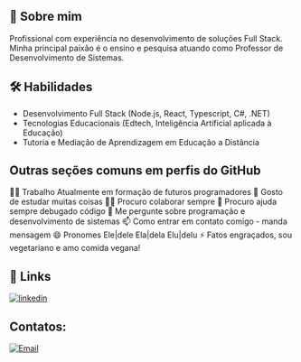 ## 🚀 Sobre mim
Profissional com experiência no desenvolvimento de soluções Full Stack. Minha principal paixão é o ensino e pesquisa atuando como Professor de Desenvolvimento de Sistemas.

## 🛠 Habilidades
- Desenvolvimento Full Stack (Node.js, React, Typescript, C#, .NET)
- Tecnologias Educacionais (Edtech, Inteligência Artificial aplicada à Educação)
- Tutoria e Mediação de Aprendizagem em Educação a Distância


## Outras seções comuns em perfis do GitHub
👩‍💻 Trabalho Atualmente em formação de futuros programadores
🧠 Gosto de estudar muitas coisas
👯‍♀️ Procuro colaborar sempre
🤔 Procuro ajuda sempre debugado código
💬 Me pergunte sobre programação e desenvolvimento de sistemas
📫 Como entrar em contato comigo - manda mensagem 
😄 Pronomes Ele|dele Ela|dela Elu|delu
⚡️ Fatos engraçados, sou vegetariano e amo comida vegana! 



## 🔗 Links
[![linkedin](https://img.shields.io/badge/linkedin-0A66C2?style=for-the-badge&logo=linkedin&logoColor=white)](https://www.linkedin.com/in/rodolfo-goncalves-silva/) 
</div>

## Contatos:
<a href="mailto:rodolfo.gsilva@outlook.com">
  <img src="https://img.shields.io/badge/Email-rodolfo.gsilva@outlook.com-blue?style=for-the-badge&logo=microsoft-outlook&logoColor=white" alt="Email" />
</a>

